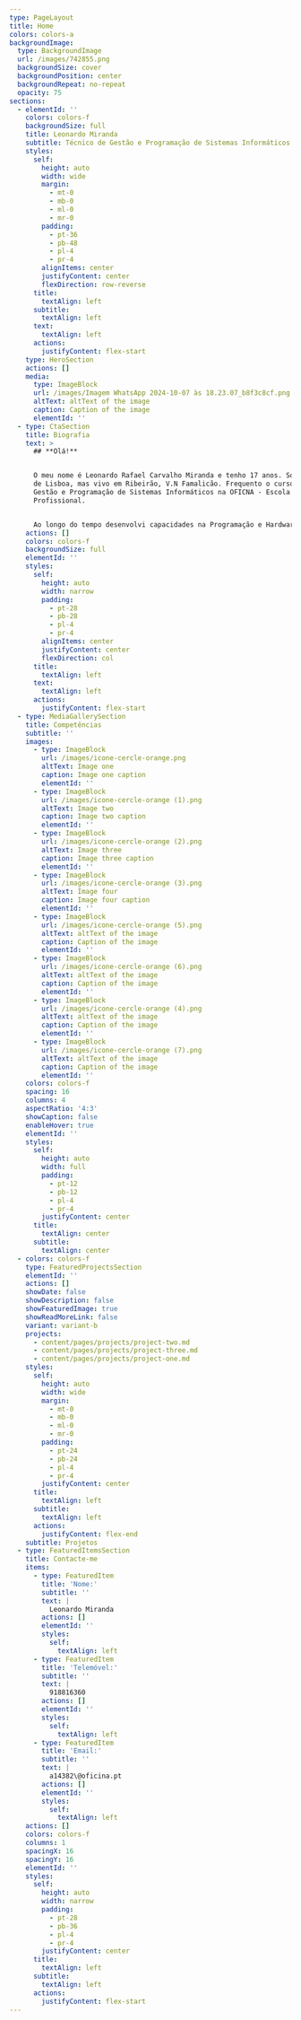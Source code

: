 ```yaml
---
type: PageLayout
title: Home
colors: colors-a
backgroundImage:
  type: BackgroundImage
  url: /images/742855.png
  backgroundSize: cover
  backgroundPosition: center
  backgroundRepeat: no-repeat
  opacity: 75
sections:
  - elementId: ''
    colors: colors-f
    backgroundSize: full
    title: Leonardo Miranda
    subtitle: Técnico de Gestão e Programação de Sistemas Informáticos
    styles:
      self:
        height: auto
        width: wide
        margin:
          - mt-0
          - mb-0
          - ml-0
          - mr-0
        padding:
          - pt-36
          - pb-48
          - pl-4
          - pr-4
        alignItems: center
        justifyContent: center
        flexDirection: row-reverse
      title:
        textAlign: left
      subtitle:
        textAlign: left
      text:
        textAlign: left
      actions:
        justifyContent: flex-start
    type: HeroSection
    actions: []
    media:
      type: ImageBlock
      url: /images/Imagem WhatsApp 2024-10-07 às 18.23.07_b8f3c8cf.png
      altText: altText of the image
      caption: Caption of the image
      elementId: ''
  - type: CtaSection
    title: Biografia
    text: >
      ## **Olá!**


      O meu nome é Leonardo Rafael Carvalho Miranda e tenho 17 anos. Sou natural
      de Lisboa, mas vivo em Ribeirão, V.N Famalicão. Frequento o curso de
      Gestão e Programação de Sistemas Informáticos na OFICNA - Escola
      Profissional.


      Ao longo do tempo desenvolvi capacidades na Programação e Hardware.
    actions: []
    colors: colors-f
    backgroundSize: full
    elementId: ''
    styles:
      self:
        height: auto
        width: narrow
        padding:
          - pt-28
          - pb-28
          - pl-4
          - pr-4
        alignItems: center
        justifyContent: center
        flexDirection: col
      title:
        textAlign: left
      text:
        textAlign: left
      actions:
        justifyContent: flex-start
  - type: MediaGallerySection
    title: Competências
    subtitle: ''
    images:
      - type: ImageBlock
        url: /images/icone-cercle-orange.png
        altText: Image one
        caption: Image one caption
        elementId: ''
      - type: ImageBlock
        url: /images/icone-cercle-orange (1).png
        altText: Image two
        caption: Image two caption
        elementId: ''
      - type: ImageBlock
        url: /images/icone-cercle-orange (2).png
        altText: Image three
        caption: Image three caption
        elementId: ''
      - type: ImageBlock
        url: /images/icone-cercle-orange (3).png
        altText: Image four
        caption: Image four caption
        elementId: ''
      - type: ImageBlock
        url: /images/icone-cercle-orange (5).png
        altText: altText of the image
        caption: Caption of the image
        elementId: ''
      - type: ImageBlock
        url: /images/icone-cercle-orange (6).png
        altText: altText of the image
        caption: Caption of the image
        elementId: ''
      - type: ImageBlock
        url: /images/icone-cercle-orange (4).png
        altText: altText of the image
        caption: Caption of the image
        elementId: ''
      - type: ImageBlock
        url: /images/icone-cercle-orange (7).png
        altText: altText of the image
        caption: Caption of the image
        elementId: ''
    colors: colors-f
    spacing: 16
    columns: 4
    aspectRatio: '4:3'
    showCaption: false
    enableHover: true
    elementId: ''
    styles:
      self:
        height: auto
        width: full
        padding:
          - pt-12
          - pb-12
          - pl-4
          - pr-4
        justifyContent: center
      title:
        textAlign: center
      subtitle:
        textAlign: center
  - colors: colors-f
    type: FeaturedProjectsSection
    elementId: ''
    actions: []
    showDate: false
    showDescription: false
    showFeaturedImage: true
    showReadMoreLink: false
    variant: variant-b
    projects:
      - content/pages/projects/project-two.md
      - content/pages/projects/project-three.md
      - content/pages/projects/project-one.md
    styles:
      self:
        height: auto
        width: wide
        margin:
          - mt-0
          - mb-0
          - ml-0
          - mr-0
        padding:
          - pt-24
          - pb-24
          - pl-4
          - pr-4
        justifyContent: center
      title:
        textAlign: left
      subtitle:
        textAlign: left
      actions:
        justifyContent: flex-end
    subtitle: Projetos
  - type: FeaturedItemsSection
    title: Contacte-me
    items:
      - type: FeaturedItem
        title: 'Nome:'
        subtitle: ''
        text: |
          Leonardo Miranda
        actions: []
        elementId: ''
        styles:
          self:
            textAlign: left
      - type: FeaturedItem
        title: 'Telemóvel:'
        subtitle: ''
        text: |
          918816360
        actions: []
        elementId: ''
        styles:
          self:
            textAlign: left
      - type: FeaturedItem
        title: 'Email:'
        subtitle: ''
        text: |
          a14382\@oficina.pt
        actions: []
        elementId: ''
        styles:
          self:
            textAlign: left
    actions: []
    colors: colors-f
    columns: 1
    spacingX: 16
    spacingY: 16
    elementId: ''
    styles:
      self:
        height: auto
        width: narrow
        padding:
          - pt-28
          - pb-36
          - pl-4
          - pr-4
        justifyContent: center
      title:
        textAlign: left
      subtitle:
        textAlign: left
      actions:
        justifyContent: flex-start
---
```

